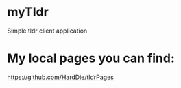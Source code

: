 # myTldr
Simple tldr client application

# My local pages you can find:
https://github.com/HardDie/tldrPages
